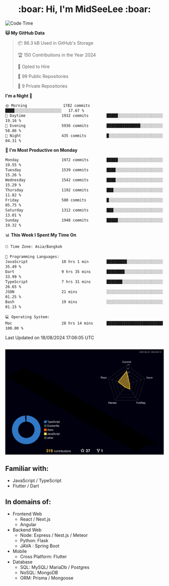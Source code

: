 <h1 align="center"> :boar: Hi, I'm MidSeeLee :boar:</h1>
 
<!--START_SECTION:waka-->
![Code Time](http://img.shields.io/badge/Code%20Time-1%2C939%20hrs%2020%20mins-blue)

**🐱 My GitHub Data** 

> 📦 86.3 kB Used in GitHub's Storage 
 > 
> 🏆 150 Contributions in the Year 2024
 > 
> 💼 Opted to Hire
 > 
> 📜 99 Public Repositories 
 > 
> 🔑 9 Private Repositories 
 > 
**I'm a Night 🦉** 

```text
🌞 Morning                1782 commits        ████░░░░░░░░░░░░░░░░░░░░░   17.67 % 
🌆 Daytime                1932 commits        █████░░░░░░░░░░░░░░░░░░░░   19.16 % 
🌃 Evening                5936 commits        ███████████████░░░░░░░░░░   58.86 % 
🌙 Night                  435 commits         █░░░░░░░░░░░░░░░░░░░░░░░░   04.31 % 
```
📅 **I'm Most Productive on Monday** 

```text
Monday                   1972 commits        █████░░░░░░░░░░░░░░░░░░░░   19.55 % 
Tuesday                  1539 commits        ████░░░░░░░░░░░░░░░░░░░░░   15.26 % 
Wednesday                1542 commits        ████░░░░░░░░░░░░░░░░░░░░░   15.29 % 
Thursday                 1192 commits        ███░░░░░░░░░░░░░░░░░░░░░░   11.82 % 
Friday                   580 commits         █░░░░░░░░░░░░░░░░░░░░░░░░   05.75 % 
Saturday                 1312 commits        ███░░░░░░░░░░░░░░░░░░░░░░   13.01 % 
Sunday                   1948 commits        █████░░░░░░░░░░░░░░░░░░░░   19.32 % 
```


📊 **This Week I Spent My Time On** 

```text
🕑︎ Time Zone: Asia/Bangkok

💬 Programming Languages: 
JavaScript               10 hrs 1 min        █████████░░░░░░░░░░░░░░░░   35.49 % 
Dart                     9 hrs 35 mins       ████████░░░░░░░░░░░░░░░░░   33.99 % 
TypeScript               7 hrs 31 mins       ███████░░░░░░░░░░░░░░░░░░   26.65 % 
JSON                     21 mins             ░░░░░░░░░░░░░░░░░░░░░░░░░   01.25 % 
Bash                     19 mins             ░░░░░░░░░░░░░░░░░░░░░░░░░   01.15 % 

💻 Operating System: 
Mac                      28 hrs 14 mins      █████████████████████████   100.00 % 
```


 Last Updated on 18/08/2024 17:06:05 UTC
<!--END_SECTION:waka-->

##

![](./profile-3d-contrib/profile-night-rainbow.svg)

## Familiar with:
- JavaScript / TypeScript
- Flutter / Dart

## In domains of:
- Frontend Web
  - React / Next.js
  - Angular
- Backend Web
  - Node: Express / Nest.js / Meteor
  - Python: Flask
  - JAVA : Spring Boot
- Mobile
  - Cross Platform: Flutter
- Database
  - SQL: MySQL/ MariaDb / Postgres
  - NoSQL: MongoDB
  - ORM: Prisma / Mongoose
